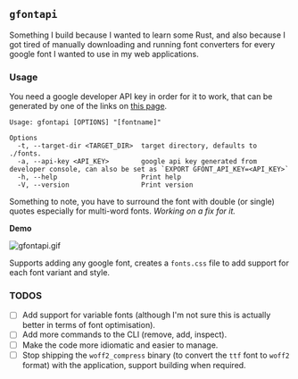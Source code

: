 ## `gfontapi`

Something I build because I wanted to learn some Rust, and also because I got tired of manually downloading and running font converters for every google font I wanted to use in my web applications.

### Usage

You need a google developer API key in order for it to work, that can be generated by one of the links on [this page](https://developers.google.com/fonts/docs/developer_api).

```
Usage: gfontapi [OPTIONS] "[fontname]"

Options
  -t, --target-dir <TARGET_DIR>  target directory, defaults to ./fonts.
  -a, --api-key <API_KEY>        google api key generated from developer console, can also be set as `EXPORT GFONT_API_KEY=<API_KEY>`
  -h, --help                     Print help
  -V, --version                  Print version
```

Something to note, you have to surround the font with double (or single) quotes especially for multi-word fonts. *Working on a fix for it.*

**Demo**

![gfontapi.gif](./screencasts/gfontapi.gif "Usage")

Supports adding any google font, creates a `fonts.css` file to add support for each font variant and style.

### TODOS

- [ ] Add support for variable fonts (although I'm not sure this is actually better in terms of font optimisation).
- [ ] Add more commands to the CLI (remove, add, inspect).
- [ ] Make the code more idiomatic and easier to manage.
- [ ] Stop shipping the `woff2_compress` binary (to convert the `ttf` font to `woff2` format) with the application, support building when required.